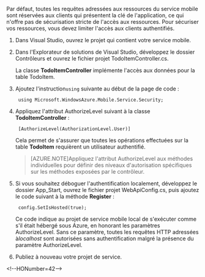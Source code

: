 ﻿

Par défaut, toutes les requêtes adressées aux ressources du service mobile sont réservées aux clients qui présentent la clé de l'application, ce qui n'offre pas de sécurisation stricte de l'accès aux ressources. Pour sécuriser vos ressources, vous devez limiter l'accès aux clients authentifiés.

1. Dans Visual Studio, ouvrez le projet qui contient votre service mobile. 

2. Dans l'Explorateur de solutions de Visual Studio, développez le dossier Contrôleurs et ouvrez le fichier projet TodoItemController.cs.

	La classe **TodoItemController** implémente l'accès aux données pour la table TodoItem. 

3. Ajoutez l'instruction`using` suivante au début de la page de code :

		using Microsoft.WindowsAzure.Mobile.Service.Security;

4. Appliquez l'attribut AuthorizeLevel suivant à la classe **TodoItemController** :

		[AuthorizeLevel(AuthorizationLevel.User)]

	Cela permet de s'assurer que toutes les opérations effectuées sur la table **TodoItem** requièrent un utilisateur authentifié. 

	>[AZURE.NOTE]Appliquez l'attribut AuthorizeLevel aux méthodes individuelles pour définir des niveaux d'autorisation spécifiques sur les méthodes exposées par le contrôleur.

5. Si vous souhaitez déboguer l'authentification localement, développez le dossier App_Start, ouvrez le fichier projet WebApiConfig.cs, puis ajoutez le code suivant à la méthode **Register** :

		config.SetIsHosted(true);
	
	Ce code indique au projet de service mobile local de s'exécuter comme s'il était hébergé sous Azure, en honorant les paramètres AuthorizeLevel. Sans ce paramètre, toutes les requêtes HTTP adressées à*localhost* sont autorisées sans authentification malgré la présence du paramètre AuthorizeLevel.  

6. Publiez à nouveau votre projet de service.


\<!--HONumber=42-->

